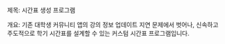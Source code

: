 제목: 시간표 생성 프로그램


개요: 기존 대학생 커뮤니티 앱의 강의 정보 업데이트 지연 문제에서 벗어나, 신속하고 주도적으로 학기 시간표를 설계할 수 있는 커스텀 시간표 프로그램입니다.
